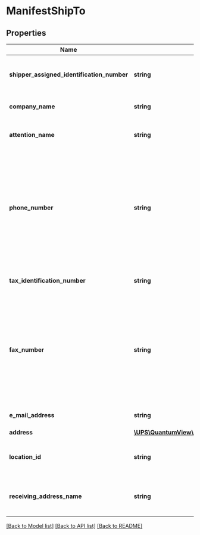 # ManifestShipTo

## Properties
Name | Type | Description | Notes
------------ | ------------- | ------------- | -------------
**shipper_assigned_identification_number** | **string** | An identification number specified by shipper. | [optional] 
**company_name** | **string** | Consignee&#x27;s company name. | [optional] 
**attention_name** | **string** | Contact name at the consignee&#x27;s location. | [optional] 
**phone_number** | **string** | Consignee&#x27;s Phone Number. US Phone numbers must be 10 digits. No formatting is allowed. Required if origin and destination countries or territories are different. | [optional] 
**tax_identification_number** | **string** | Consignee&#x27;s Tax Identification Number. | [optional] 
**fax_number** | **string** | Consignee&#x27;s Fax Number. US Fax numbers must be 10 digits. No formatting is allowed. Required if origin and destination countries or territories are different. | [optional] 
**e_mail_address** | **string** | Consignee&#x27;s email address. | [optional] 
**address** | [**\UPS\QuantumView\QuantumView\ShipToAddress**](ShipToAddress.md) |  | [optional] 
**location_id** | **string** | Location name that the package is shipped to. | [optional] 
**receiving_address_name** | **string** | Alias of the location where the package is received. | [optional] 

[[Back to Model list]](../../README.md#documentation-for-models) [[Back to API list]](../../README.md#documentation-for-api-endpoints) [[Back to README]](../../README.md)


